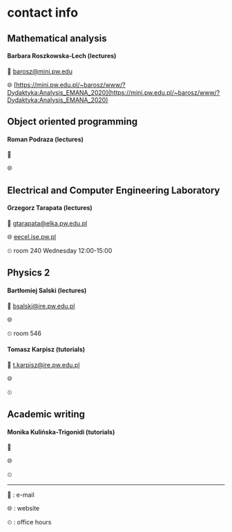 # contact info

## Mathematical analysis

#### Barbara Roszkowska-Lech (lectures)

📧 barosz@mini.pw.edu

🌐 [https://mini.pw.edu.pl/~barosz/www/?Dydaktyka:Analysis_EMANA_2020](https://mini.pw.edu.pl/~barosz/www/?Dydaktyka:Analysis_EMANA_2020)

## Object oriented programming

#### Roman Podraza (lectures)

📧

🌐

## Electrical and Computer Engineering Laboratory

#### Grzegorz Tarapata (lectures)

📧 gtarapata@elka.pw.edu.pl

🌐 [eecel.ise.pw.pl](eecel.ise.pw.pl)

⏲ room 240 Wednesday 12:00-15:00

## Physics 2

#### Bartłomiej Salski (lectures)

📧 bsalski@ire.pw.edu.pl

🌐 []()

⏲ room 546

#### Tomasz Karpisz (tutorials)

📧 t.karpisz@ire.pw.edu.pl

🌐 []()

⏲

## Academic writing

#### Monika Kulińska-Trigonidi (tutorials)

📧

🌐 []()

⏲

---

📧 : e-mail

🌐 : website

⏲ : office hours
